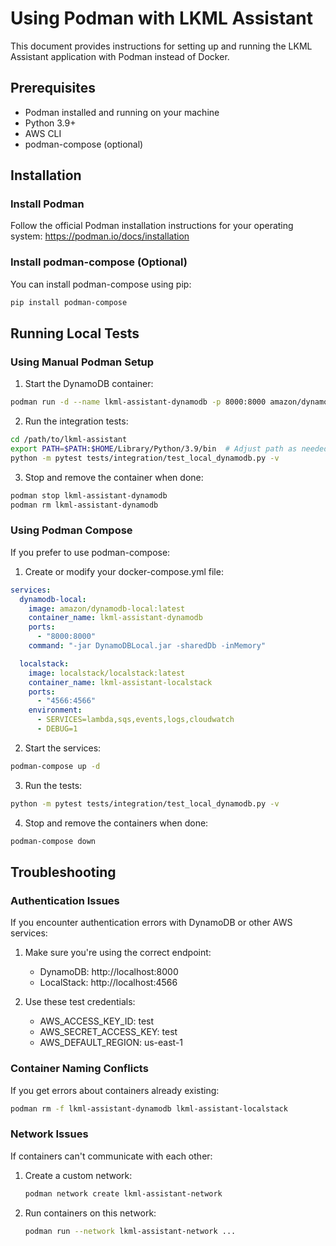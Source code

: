 # Using Podman with LKML Assistant

This document provides instructions for setting up and running the LKML Assistant application with Podman instead of Docker.

## Prerequisites

- Podman installed and running on your machine
- Python 3.9+
- AWS CLI
- podman-compose (optional)

## Installation

### Install Podman

Follow the official Podman installation instructions for your operating system: https://podman.io/docs/installation

### Install podman-compose (Optional)

You can install podman-compose using pip:

```bash
pip install podman-compose
```

## Running Local Tests

### Using Manual Podman Setup

1. Start the DynamoDB container:

```bash
podman run -d --name lkml-assistant-dynamodb -p 8000:8000 amazon/dynamodb-local:latest -jar DynamoDBLocal.jar -sharedDb -inMemory
```

2. Run the integration tests:

```bash
cd /path/to/lkml-assistant
export PATH=$PATH:$HOME/Library/Python/3.9/bin  # Adjust path as needed
python -m pytest tests/integration/test_local_dynamodb.py -v
```

3. Stop and remove the container when done:

```bash
podman stop lkml-assistant-dynamodb
podman rm lkml-assistant-dynamodb
```

### Using Podman Compose

If you prefer to use podman-compose:

1. Create or modify your docker-compose.yml file:

```yaml
services:
  dynamodb-local:
    image: amazon/dynamodb-local:latest
    container_name: lkml-assistant-dynamodb
    ports:
      - "8000:8000"
    command: "-jar DynamoDBLocal.jar -sharedDb -inMemory"

  localstack:
    image: localstack/localstack:latest
    container_name: lkml-assistant-localstack
    ports:
      - "4566:4566"
    environment:
      - SERVICES=lambda,sqs,events,logs,cloudwatch
      - DEBUG=1
```

2. Start the services:

```bash
podman-compose up -d
```

3. Run the tests:

```bash
python -m pytest tests/integration/test_local_dynamodb.py -v
```

4. Stop and remove the containers when done:

```bash
podman-compose down
```

## Troubleshooting

### Authentication Issues

If you encounter authentication errors with DynamoDB or other AWS services:

1. Make sure you're using the correct endpoint:
   - DynamoDB: http://localhost:8000
   - LocalStack: http://localhost:4566

2. Use these test credentials:
   - AWS_ACCESS_KEY_ID: test
   - AWS_SECRET_ACCESS_KEY: test
   - AWS_DEFAULT_REGION: us-east-1

### Container Naming Conflicts

If you get errors about containers already existing:

```bash
podman rm -f lkml-assistant-dynamodb lkml-assistant-localstack
```

### Network Issues

If containers can't communicate with each other:

1. Create a custom network:
   ```bash
   podman network create lkml-assistant-network
   ```

2. Run containers on this network:
   ```bash
   podman run --network lkml-assistant-network ...
   ```